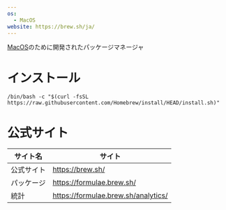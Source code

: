 ```yaml
---
os:
  - MacOS
website: https://brew.sh/ja/
---
```

[MacOS](MacOS.md)のために開発されたパッケージマネージャ

# インストール
```shell
/bin/bash -c "$(curl -fsSL https://raw.githubusercontent.com/Homebrew/install/HEAD/install.sh)"
```
# 公式サイト

| サイト名  | サイト                                 |
| ----- | ----------------------------------- |
| 公式サイト | https://brew.sh/                    |
| パッケージ | https://formulae.brew.sh/           |
| 統計    | https://formulae.brew.sh/analytics/ |
